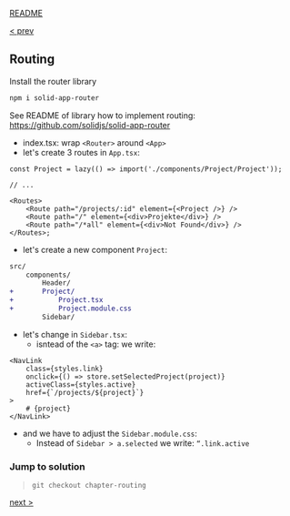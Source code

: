 [README](../README.md)

[< prev](5_Chapter_Components.md)

## Routing

Install the router library

```sh
npm i solid-app-router
```

See README of library how to implement routing: https://github.com/solidjs/solid-app-router

-   index.tsx: wrap `<Router>` around `<App>`
-   let's create 3 routes in `App.tsx`:

```tsx
const Project = lazy(() => import('./components/Project/Project'));

// ...

<Routes>
    <Route path="/projects/:id" element={<Project />} />
    <Route path="/" element={<div>Projekte</div>} />
    <Route path="/*all" element={<div>Not Found</div>} />
</Routes>;
```

-   let's create a new component `Project`:

```diff
src/
    components/
        Header/
+       Project/
+           Project.tsx
+           Project.module.css
        Sidebar/
```

-   let's change in `Sidebar.tsx`:
    -   isntead of the `<a>` tag: we write:

```tsx
<NavLink
    class={styles.link}
    onclick={() => store.setSelectedProject(project)}
    activeClass={styles.active}
    href={`/projects/${project}`}
>
    # {project}
</NavLink>
```

-   and we have to adjust the `Sidebar.module.css`:
    -   Instead of `Sidebar > a.selected` we write: `“.link.active `

### Jump to solution

> `git checkout chapter-routing`

[next >](7_Chapter_Data.md)
